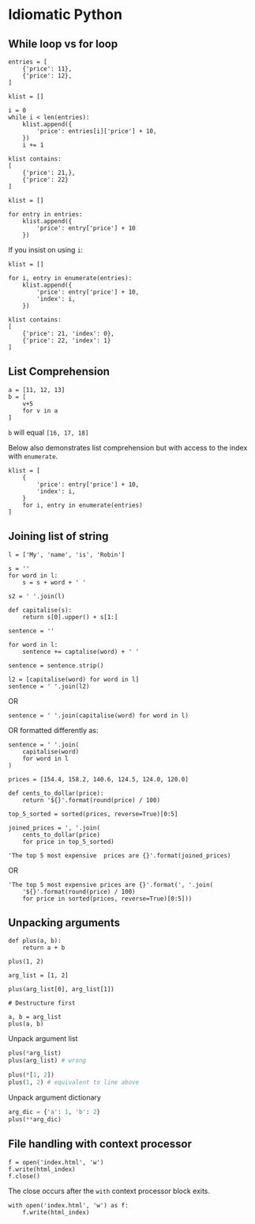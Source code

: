 Idiomatic Python
================

While loop vs for loop
----------------------

```
entries = [
    {'price': 11},
    {'price': 12},
]
```
```
klist = []

i = 0
while i < len(entries):
    klist.append({
        'price': entries[i]['price'] + 10,
    })
    i += 1
```

```
klist contains:
[
    {'price': 21,},
    {'price': 22}
]
```
```
klist = []

for entry in entries:
    klist.append({
        'price': entry['price'] + 10
    })
```

If you insist on using `i`:

```
klist = []

for i, entry in enumerate(entries):
    klist.append({
        'price': entry['price'] + 10,
        'index': i,
    })
```

```
klist contains:
[
    {'price': 21, 'index': 0},
    {'price': 22, 'index': 1}
]
```

List Comprehension
------------------

```
a = [11, 12, 13]
b = [
    v+5
    for v in a
]
```
`b` will equal `[16, 17, 18]`

Below also demonstrates list comprehension but with access to the index with `enumerate`.
```
klist = [
    {
        'price': entry['price'] + 10,
        'index': i,
    }
    for i, entry in enumerate(entries)
]
```

Joining list of string
----------------------

```
l = ['My', 'name', 'is', 'Robin']

s = ''
for word in l:
    s = s + word + ' '

s2 = ' '.join(l)
```
```
def capitalise(s):
    return s[0].upper() + s[1:]

sentence = ''

for word in l:
    sentence += captalise(word) + ' '

sentence = sentence.strip()
```

```
l2 = [capitalise(word) for word in l]
sentence = ' '.join(l2)
```
OR
```
sentence = ' '.join(capitalise(word) for word in l)
```
OR formatted differently as:
```
sentence = ' '.join(
    capitalise(word)
    for word in l
)
```

```
prices = [154.4, 158.2, 140.6, 124.5, 124.0, 120.0]

def cents_to_dollar(price):
    return '${}'.format(round(price) / 100)

top_5_sorted = sorted(prices, reverse=True)[0:5]

joined_prices = ', '.join(
    cents_to_dollar(price)
    for price in top_5_sorted)

'The top 5 most expensive  prices are {}'.format(joined_prices)
```
OR
```
'The top 5 most expensive prices are {}'.format(', '.join(
    '${}'.format(round(price) / 100)
    for price in sorted(prices, reverse=True)[0:5]))
```

Unpacking arguments
------------------- 

```
def plus(a, b):
    return a + b

plus(1, 2)

arg_list = [1, 2]

plus(arg_list[0], arg_list[1])

# Destructure first

a, b = arg_list
plus(a, b)
```

Unpack argument list

```python
plus(*arg_list)
plus(arg_list) # wrong

plus(*[1, 2])
plus(1, 2) # equivalent to line above
```

Unpack argument dictionary

```python
arg_dic = {'a': 1, 'b': 2}
plus(**arg_dic)
```

File handling with context processor
------------------------------------

```
f = open('index.html', 'w')
f.write(html_index)
f.close()
```

The close occurs after the `with` context processor block exits.

```
with open('index.html', 'w') as f:
    f.write(html_index)
```
